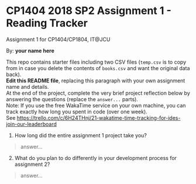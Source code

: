 # CP1404 2018 SP2 Assignment 1 - Reading Tracker
Assignment 1 for CP1404/CP1804, IT@JCU

By: **your name here**  

This repo contains starter files including two CSV files (`temp.csv` is to copy from in case you delete the contents of `books.csv` and want the original data back).   
**Edit this README file**, replacing this paragraph with your own assignment name and details.  
At the end of the project, complete the very brief project reflection below by answering the questions (replace the `answer...` parts).  
Note: If you use the free WakaTime service on your own machine, you can track exactly how long you spent in code (over one week).  
See https://trello.com/c/6H24THnj/21-wakatime-time-tracking-for-ides-join-our-leaderboard

1. How long did the entire assignment 1 project take you?
> answer...

2. What do you plan to do  differently in your development process for assignment 2?
> answer...
